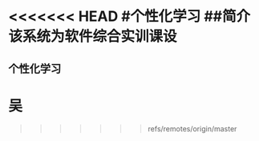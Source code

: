 <<<<<<< HEAD
#个性化学习
##简介
该系统为软件综合实训课设
=======
个性化学习
-----
吴
====
>>>>>>> refs/remotes/origin/master
